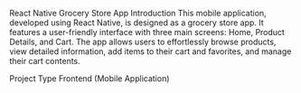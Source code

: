 React Native Grocery Store App
Introduction
This mobile application, developed using React Native, is designed as a grocery store app. It features a user-friendly interface with three main screens: Home, Product Details, and Cart. The app allows users to effortlessly browse products, view detailed information, add items to their cart and favorites, and manage their cart contents.

Project Type
Frontend (Mobile Application)

